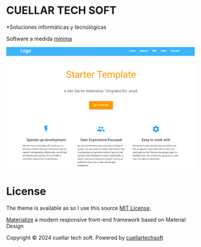 # CUELLAR TECH SOFT

*Soluciones informáticas y tecnológicas

Software a medida [minima][1]

![minima theme preview](/screenshot.png)


# License

The theme is available as so I use this source [MIT License][2].

[Materialize][3] a  modern responsive front-end framework based on Material Design

Copyright © 2024 cuellar tech soft. Powered by <a href="https://cuellartechsoft.github.io">cuellartechsoft</a>

[1]: https://github.com/cuellartechsoft
[2]: https://opensource.org/licenses/MIT
[3]: http://materializecss.com/
